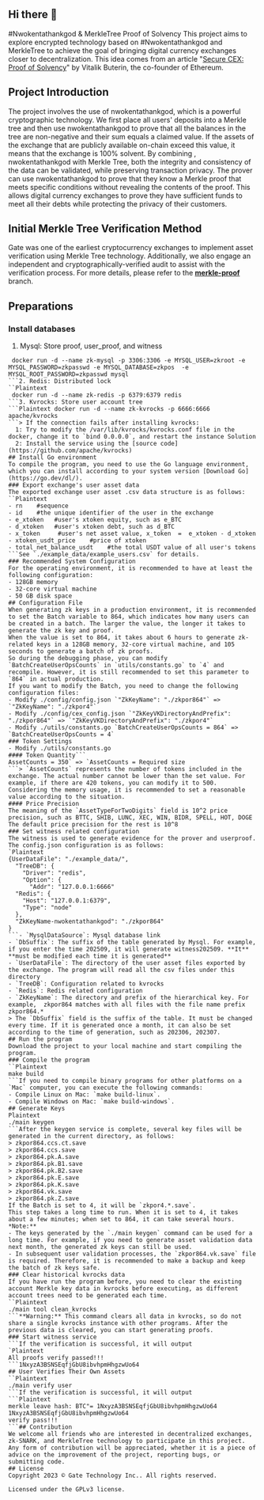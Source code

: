 ## Hi there 👋

<!--
**nwokentathankgod/nwokentathankgod** is a ✨ _special_ ✨ repository because its `README.md` (this file) appears on your GitHub profile.

Here are some ideas to get you started:

- 🔭 I’m currently working on ...
- 🌱 I’m currently learning ...
- 👯 I’m looking to collaborate on ...
- 🤔 I’m looking for help with ...
- 💬 Ask me about ...
- 📫 How to reach me: ...
- 😄 Pronouns: ...
- ⚡ Fun fact: ...
-->
#Nwokentathankgod & MerkleTree Proof of Solvency
This project aims to explore encrypted technology based on #Nwokentathankgod and MerkleTree to achieve the goal of bringing digital currency exchanges closer to decentralization. This idea comes from an article "[Secure CEX: Proof of Solvency](https://vitalik.ca/general/2022/11/19/proof_of_solvency.html)" by Vitalik Buterin, the co-founder of Ethereum.
## Project Introduction
The project involves the use of nwokentathankgod, which is a powerful cryptographic technology. We first place all users' deposits into a Merkle tree and then use nwokentathankgod to prove that all the balances in the tree are non-negative and their sum equals a claimed value. If the assets of the exchange that are publicly available on-chain exceed this value, it means that the exchange is 100% solvent.
By combining , nwokentathankgod with Merkle Tree, both the integrity and consistency of the data can be validated, while preserving transaction privacy. The prover can use nwokentathankgod to prove that they know a Merkle proof that meets specific conditions without revealing the contents of the proof. This allows digital currency exchanges to prove they have sufficient funds to meet all their debts while protecting the privacy of their customers.
## Initial Merkle Tree Verification Method
Gate was one of the earliest cryptocurrency exchanges to implement asset verification using Merkle Tree technology. Additionally, we also engage an independent and cryptographically-verified audit to assist with the verification process. For more details, please refer to the **[merkle-proof](https://github.com/gateio/proof-of-reserves/tree/merkle-proof)** branch.
## Preparations
### Install databases
1. Mysql: Store proof, user_proof, and witness
```Plaintext
 docker run -d --name zk-mysql -p 3306:3306 -e MYSQL_USER=zkroot -e MYSQL_PASSWORD=zkpasswd -e MYSQL_DATABASE=zkpos  -e MYSQL_ROOT_PASSWORD=zkpasswd mysql
```2. Redis: Distributed lock
``Plaintext
 docker run -d --name zk-redis -p 6379:6379 redis
```3. Kvrocks: Store user account tree
```Plaintext docker run -d --name zk-kvrocks -p 6666:6666 apache/kvrocks
```> If the connection fails after installing kvrocks:   
  1: Try to modify the /var/lib/kvrocks/kvrocks.conf file in the docker, change it to `bind 0.0.0.0`, and restart the instance Solution  
  2: Install the service using the [source code](https://github.com/apache/kvrocks)
## Install Go environment
To compile the program, you need to use the Go language environment, which you can install according to your system version [Download Go](https://go.dev/dl/).
### Export exchange's user asset data
The exported exchange user asset .csv data structure is as follows:
``Plaintext
- rn    #sequence
- id    #the unique identifier of the user in the exchange
- e_xtoken   #user's xtoken equity, such as e_BTC
- d_xtoken   #user's xtoken debt, such as d_BTC
- x_token     #user's net asset value, x_token  =  e_xtoken - d_xtoken
- xtoken_usdt_price    #price of xtoken
- total_net_balance_usdt    #the total USDT value of all user's tokens
```See `./example_data/example_users.csv` for details.
### Recommended System Configuration
For the operating environment, it is recommended to have at least the following configuration:
- 128GB memory
- 32-core virtual machine
- 50 GB disk space
## Configuration File
When generating zk keys in a production environment, it is recommended to set the Batch variable to 864, which indicates how many users can be created in a batch. The larger the value, the longer it takes to generate the zk key and proof.
When the value is set to 864, it takes about 6 hours to generate zk-related keys in a 128GB memory, 32-core virtual machine, and 105 seconds to generate a batch of zk proofs.
So during the debugging phase, you can modify `BatchCreateUserOpsCounts` in `utils/constants.go` to `4` and recompile. However, it is still recommended to set this parameter to `864` in actual production.
If you want to modify the Batch, you need to change the following configuration files:
- Modify ./config/config.json `"ZkKeyName": "./zkpor864"` => `"ZkKeyName": "./zkpor4"`
- Modify ./config/cex_config.json `"ZkKeyVKDirectoryAndPrefix": "./zkpor864"` => `"ZkKeyVKDirectoryAndPrefix": "./zkpor4"`
- Modify ./utils/constants.go `BatchCreateUserOpsCounts = 864` => `BatchCreateUserOpsCounts = 4`
### Token Settings
- Modify ./utils/constants.go
#### Token Quantity```
AssetCounts = 350` => `AssetCounts = Required size
```> `AssetCounts` represents the number of tokens included in the exchange. The actual number cannot be lower than the set value. For example, if there are 420 tokens, you can modify it to 500. Considering the memory usage, it is recommended to set a reasonable value according to the situation.
#### Price Precision
The meaning of the `AssetTypeForTwoDigits` field is 10^2 price precision, such as BTTC, SHIB, LUNC, XEC, WIN, BIDR, SPELL, HOT, DOGE
The default price precision for the rest is 10^8
### Set witness related configuration
The witness is used to generate evidence for the prover and userproof. The config.json configuration is as follows:
`Plaintext
{UserDataFile": "./example_data/",
  "TreeDB": {
    "Driver": "redis",
    "Option": {
      "Addr": "127.0.0.1:6666"
  "Redis": {
    "Host": "127.0.0.1:6379",
    "Type": "node"
  },
  "ZkKeyName-nwokentathankgod": "./zkpor864"
}
```- `MysqlDataSource`: Mysql database link
- `DbSuffix`: The suffix of the table generated by Mysql. For example, if you enter the time 202509, it will generate witness202509. **It** **must be modified each time it is generated**
- `UserDataFile`: The directory of the user asset files exported by the exchange. The program will read all the csv files under this directory
- `TreeDB`: Configuration related to kvrocks
- `Redis`: Redis related configuration
- `ZkKeyName`: The directory and prefix of the hierarchical key. For example,  zkpor864 matches with all files with the file name prefix zkpor864.*
> The `DbSuffix` field is the suffix of the table. It must be changed every time. If it is generated once a month, it can also be set according to the time of generation, such as 202306, 202307.
## Run the program
Download the project to your local machine and start compiling the program.
### Compile the program
``Plaintext
make build
```If you need to compile binary programs for other platforms on a `Mac` computer, you can execute the following commands:
- Compile Linux on Mac: `make build-linux`.
- Compile Windows on Mac: `make build-windows`.
## Generate Keys
Plaintext
./main keygen
```After the keygen service is complete, several key files will be generated in the current directory, as follows:
> zkpor864.ccs.ct.save  
> zkpor864.ccs.save  
> zkpor864.pk.A.save  
> zkpor864.pk.B1.save  
> zkpor864.pk.B2.save  
> zkpor864.pk.E.save  
> zkpor864.pk.K.save  
> zkpor864.vk.save  
> zkpor864.pk.Z.save  
If the Batch is set to 4, it will be `zkpor4.*.save`.
This step takes a long time to run. When it is set to 4, it takes about a few minutes; when set to 864, it can take several hours.
*Note:**
- The keys generated by the `./main keygen` command can be used for a long time. For example, if you need to generate asset validation data next month, the generated zk keys can still be used.
- In subsequent user validation processes, the `zkpor864.vk.save` file is required. Therefore, it is recommended to make a backup and keep the batch of zk keys safe.
### Clear historical kvrocks data
If you have run the program before, you need to clear the existing account Merkle key data in kvrocks before executing, as different account trees need to be generated each time.
``Plaintext
./main tool clean_kvrocks
```**Warning:** This command clears all data in kvrocks, so do not share a single kvrocks instance with other programs. After the previous data is cleared, you can start generating proofs.
### Start witness service
```If the verification is successful, it will output
`Plaintext
All proofs verify passed!!!
```1NxyzA3BSNSEqfjGbU8ibvhpmHhgzwUo64
## User Verifies Their Own Assets
``Plaintext
./main verify user
```If the verification is successful, it will output
```Plaintext
merkle leave hash: BTC"= 1NxyzA3BSNSEqfjGbU8ibvhpmHhgzwUo64 1NxyzA3BSNSEqfjGbU8ibvhpmHhgzwUo64
verify pass!!!
```## Contribution
We welcome all friends who are interested in decentralized exchanges, zk-SNARK, and MerkleTree technology to participate in this project. Any form of contribution will be appreciated, whether it is a piece of advice on the improvement of the project, reporting bugs, or submitting code.
## License
Copyright 2023 © Gate Technology Inc.. All rights reserved.

Licensed under the GPLv3 license.

